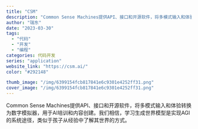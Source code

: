 ```yaml
---
title: "CSM"
description: "Common Sense Machines提供API、接口和开源软件，将多模式输入和体验转换为数字模拟器，用于AI培训和"
author: "瑞东"
date: "2023-03-30"
tags:
  - "代码"
  - "开发"
  - "编程"
categories: 代码开发
series: "application"
website_link: "https://csm.ai/"
color: "#292148"

thumb_image: "/img/6399154fcb817841e6c9301e4252ff31.png"
cover_image: "/img/6399154fcb817841e6c9301e4252ff31.png"
---
```


Common Sense Machines提供API、接口和开源软件，将多模式输入和体验转换为数字模拟器，用于AI培训和内容创建。我们相信，学习生成世界模型是实现AGI的系统途径，类似于孩子从经验中了解其世界的方式。 